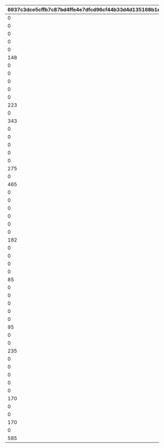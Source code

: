 |6937c3dce5cffb7c87bd4ffe4e7dfcd96cf44b33d4d135168b1e8adb2cd8bec0|2a61c729b736e0664143165e8c42ed97330772f3d344c421cdb97f7fe38e596d|a0ec73af9c52d55d1e8ef613ec9434f33d94ef8b13ba9cc5fbbd09f71f7ad594|a91457087ba0d8720d149eea9bc75cdcc3a7ef8f250af5955b6ef7f5c7f7b616|1dc109440ecf4697120ce2bd5bd40fe64cd46c86c851098a83c4b3546e54b684|f786c63ae60f19861edf42bf2fb92a02b0f0dcf7479946e80b25133ee803397b|f545951c953c1baaabb3ceca4c84c7d3562ebe7c89c0a08fbc9ede0d5cf37df2|0884cded0cd6157d7dd6207439eaa93f2ad399630d521537dc0714299042ce8c|a33d7d91b6535381f3546db41b03c79cc1bc7edc352a3a294b4cd2f9f90b4814|7dad29c397389e5975875d7a4d798c17faef31a42ece17c1f0de35cee1fb3239|cfbb9772bc7ad8a8e7ce9bcc28cd527de1eee927297380bf70c1704173b269e6|eb5a775f16c315e1ca84ddfca2268d3c5fcc6a9d247d3a04e587fa7d5ca9b0a9|
| --- | --- | --- | --- | --- | --- | --- | --- | --- | --- | --- | --- |
|0|1010001|vo_10020900_0001|0|0|0|0|0|2|1|1|vo_10020900|
|0|1010002|0|1|0|0.818181818181818|180|0|1|2|1|0|
|0|1010003|0|1|1|0|0|0.818181818181818|4|3|1|0|
|0|1010004|0|2|0|0.634285714285714|148|0|1|4|1|0|
|0|1010005|0|2|1|0|0|1.03428571428571|4|5|1|0|
|148|1010006|0|2|0|1.33714285714286|460|0|1|6|1|0|
|0|1010007|0|2|1|0|0|2.13714285714286|4|7|1|0|
|0|1010008|vo_10020900_0002|0|0|0|0|0|2|8|1|vo_10020900|
|0|1010009|0|3|0|1.12948051948052|223|0|1|9|1|0|
|0|1010010|0|3|1|0|0|2.12948051948052|4|10|1|0|
|0|1010011|vo_10020900_0003|0|0|0|0|0|2|11|1|vo_10020900|
|223|1010012|0|3|0|0.545454545454545|343|0|1|12|1|0|
|0|1010013|0|3|1|0|0|1.04545454545455|4|13|1|0|
|343|1010014|0|3|0|1.71545454545455|700|0|1|14|1|0|
|0|1010015|0|3|1|0|0|2.71545454545455|4|15|1|0|
|0|1010016|vo_10020900_0004|0|0|0|0|0|2|16|1|vo_10020900|
|0|1010017|0|4|0|1.67857142857143|275|0|1|17|1|0|
|0|1010018|0|4|1|0|0|2.17857142857143|4|18|1|0|
|0|1010019|vo_10020900_0005|0|0|0|0|0|2|19|1|vo_10020900|
|275|1010020|0|4|0|1.28311688311688|465|0|1|20|1|0|
|0|1010021|0|4|1|0|0|1.98311688311688|4|21|1|0|
|465|1010022|0|4|0|1.2987012987013|715|0|1|22|1|0|
|0|1010023|0|4|1|0|0|1.9987012987013|4|23|1|0|
|0|1010024|0|5|0|2.07792207792208|400|0|1|24|1|0|
|0|1010025|0|5|1|0|0|3.07792207792208|4|25|1|0|
|0|1010026|vo_10020900_0006|0|0|0|0|0|2|26|1|vo_10020900|
|0|1010027|0|6|0|1.06363636363636|182|0|1|27|1|0|
|0|1010028|0|6|1|0|0|1.56363636363636|4|28|1|0|
|182|1010029|0|6|0|2.96|700|0|1|29|1|0|
|0|1010030|0|6|1|0|0|3.96|4|30|1|0|
|0|1010031|vo_10020900_0007|0|0|0|0|0|2|31|1|vo_10020900|
|0|1010032|0|7|0|0.386363636363636|85|0|1|32|1|0|
|0|1010033|0|7|1|0|0|0.886363636363636|4|33|1|0|
|85|1010034|0|7|0|3.54090909090909|750|0|1|34|1|0|
|0|1010035|0|7|1|0|0|4.54090909090909|4|35|1|0|
|0|1010036|vo_10020900_0008|0|0|0|0|0|2|36|1|vo_10020900|
|0|1010037|0|8|0|0.431818181818182|95|0|1|37|1|0|
|0|1010038|0|8|1|0|0|1.03181818181818|4|38|1|0|
|0|1010039|vo_10020900_0009|0|0|0|0|0|2|39|1|vo_10020900|
|95|1010040|0|8|0|0.709090909090909|235|0|1|40|1|0|
|0|1010041|0|8|1|0|0|1.30909090909091|4|41|1|0|
|0|1010042|vo_10020900_0010|0|0|0|0|0|2|42|1|vo_10020900|
|235|1010043|0|8|0|3.07662337662338|750|0|1|43|1|0|
|0|1010044|0|8|1|0|0|4.07662337662338|4|44|1|0|
|0|1010045|vo_10020900_0011|0|0|0|0|0|2|45|1|vo_10020900|
|0|1010046|0|9|0|1.43506493506493|170|0|1|46|1|0|
|0|1010047|0|9|1|0|0|2.43506493506493|4|47|1|0|
|0|1010048|vo_10020900_0012|0|0|0|0|0|2|48|1|vo_10020900|
|170|1010049|0|9|0|2.75|720|0|1|49|1|0|
|0|1010050|0|9|1|0|0|3.95|4|50|1|0|
|0|1010051|vo_10020900_0013|0|0|0|0|0|2|51|1|vo_10020900|
|170|1010052|0|10|0|1.67792207792208|585|0|1|52|1|0|
|0|1010053|0|10|1|0|0|2.27792207792208|4|53|1|0|
|585|1010054|0|10|0|0.9|750|0|1|54|1|0|